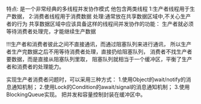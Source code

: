 特点:
是一个非常经典的多线程并发协作模式 他包含两类线程
    1:生产者线程用于生产数据，
    2:消费者线程用于消费数据
 处理:通常放在共享数据区域中,不关心生产者的行为
 共享数据区域中应该具备这样的线程间并发协作的功能：
 生产者就必须等待消费者处理完，才能继续生产数据
 
 !!!生产者和消费者彼此之间不直接通讯，而通过阻塞队列来进行通讯，
 所以生产者生产完数据之后不用等待消费者处理，直接扔给阻塞队列，
 消费者不找生产者要数据，而是直接从阻塞队列里取，
 阻塞队列就相当于一个缓冲区，平衡了生产者和消费者的处理能力。
 
 实现生产者消费者问题时，可以采用三种方式：
 1.使用Object的wait/notify的消息通知机制；
 2.使用Lock的Condition的await/signal的消息通知机制；
 3.使用BlockingQueue实现。   把并发和容量控制封装在缓冲区中。
 